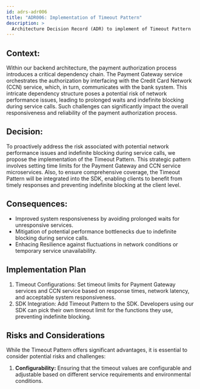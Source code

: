 ```yaml
---
id: adrs-adr006
title: "ADR006: Implementation of Timeout Pattern"
description: >
  Architecture Decision Record (ADR) to implement of Timeout Pattern
---
```


## Context:

Within our backend architecture, the payment authorization process introduces a critical dependency chain. The Payment Gateway service orchestrates the authorization by interfacing with the Credit Card Network (CCN) service, which, in turn, communicates with the bank system. This intricate dependency structure poses a potential risk of network performance issues, leading to prolonged waits and indefinite blocking during service calls. Such challenges can significantly impact the overall responsiveness and reliability of the payment authorization process.

## Decision:

To proactively address the risk associated with potential network performance issues and indefinite blocking during service calls, we propose the implementation of the Timeout Pattern. This strategic pattern involves setting time limits for the Payment Gateway and CCN service microservices. Also, to ensure comprehensive coverage, the Timeout Pattern will be integrated into the SDK, enabling clients to benefit from timely responses and preventing indefinite blocking at the client level.

## Consequences:

* Improved system responsiveness by avoiding prolonged waits for unresponsive services.
* Mitigation of potential performance bottlenecks due to indefinite blocking during service calls.
* Enhacing Resilience against fluctuations in network conditions or temporary service unavailability.
  
## Implementation Plan

1. Timeout Configurations: Set timeout limits for Payment Gateway services and CCN service based on response times, network latency, and acceptable system responsiveness.
2. SDK Integration: Add Timeout Pattern to the SDK. Developers using our SDK can pick their own timeout limit for the functions they use, preventing indefinite blocking.

## Risks and Considerations
While the Timeout Pattern offers significant advantages, it is essential to consider potential risks and challenges:
1. **Configurability:** Ensuring that the timeout values are configurable and adjustable based on different service requirements and environmental conditions.

